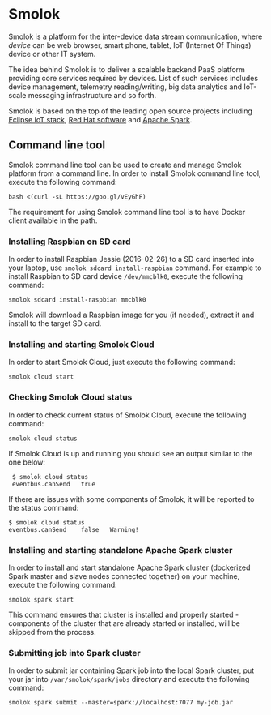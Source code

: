 # Smolok

Smolok is a platform for the inter-device data stream communication, where *device* can be web browser, smart phone, tablet,
IoT (Internet Of Things) device or other IT system.

The idea behind Smolok is to deliver a scalable backend PaaS platform providing core services required by
devices. List of such services includes device management, telemetry reading/writing, big data analytics and IoT-scale
messaging infrastructure and so forth.

Smolok is based on the top of the leading open source projects including [Eclipse IoT stack](http://iot.eclipse.org),
[Red Hat software](https://www.redhat.com/en) and [Apache Spark](http://spark.apache.org).

## Command line tool

Smolok command line tool can be used to create and manage Smolok platform from a command line. In order to install
Smolok command line tool, execute the following command:

    bash <(curl -sL https://goo.gl/vEyGhF)

The requirement for using Smolok command line tool is to have Docker client available in the path.

### Installing Raspbian on SD card

In order to install Raspbian Jessie (2016-02-26) to a SD card inserted into your laptop, use `smolok sdcard install-raspbian` command. For
example to install Raspbian to SD card device `/dev/mmcblk0`, execute the following command:

    smolok sdcard install-raspbian mmcblk0

Smolok will download a Raspbian image for you (if needed), extract it and install to the target SD card.

### Installing and starting Smolok Cloud

In order to start Smolok Cloud, just execute the following command:

    smolok cloud start

### Checking Smolok Cloud status

In order to check current status of Smolok Cloud, execute the following command:

    smolok cloud status

If Smolok Cloud is up and running you should see an output similar to the one below:

     $ smolok cloud status
     eventbus.canSend	true

If there are issues with some components of Smolok, it will be reported to the status command:

    $ smolok cloud status
    eventbus.canSend	false	Warning!

### Installing and starting standalone Apache Spark cluster

In order to install and start standalone Apache Spark cluster (dockerized Spark master and slave nodes connected
together) on your machine, execute the following command:

    smolok spark start

This command ensures that cluster is installed and properly started - components of the cluster that are already started
or installed, will be skipped from the process.

### Submitting job into Spark cluster

In order to submit jar containing Spark job into the local Spark cluster, put your jar into `/var/smolok/spark/jobs`
directory and execute the following command:

    smolok spark submit --master=spark://localhost:7077 my-job.jar
